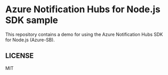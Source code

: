 # Azure Notification Hubs for Node.js SDK sample

This repository contains a demo for using the Azure Notification Hubs SDK for Node.js (Azure-SB).

## LICENSE

MIT
